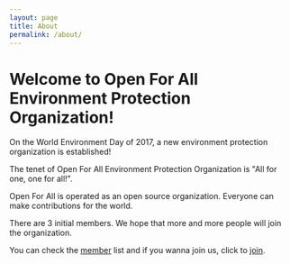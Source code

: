 ```yaml
---
layout: page
title: About
permalink: /about/
---
```


Welcome to Open For All Environment Protection Organization!
============

On the World Environment Day of 2017, a new environment protection organization is established!

The tenet of Open For All Environment Protection Organization is "All for one, one for all!".

Open For All is operated as an open source organization. Everyone can make contributions for the world.

There are 3 initial members. We hope that more and more people will join the organization.

You can check the [member][] list and if you wanna join us, click to [join][].

[member]: /member/
[join]: /join/
